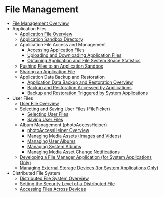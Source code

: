 # File Management

- [File Management Overview](file-management-overview.md)
- Application Files
  - [Application File Overview](app-file-overview.md)
  - [Application Sandbox Directory](app-sandbox-directory.md)
  - Application File Access and Management
    - [Accessing Application Files](app-file-access.md)
    - [Uploading and Downloading Application Files](app-file-upload-download.md)
    - [Obtaining Application and File System Space Statistics](app-fs-space-statistics.md)
  - [Pushing Files to an Application Sandbox](send-file-to-app-sandbox.md)
  - [Sharing an Application File](share-app-file.md)
  - Application Data Backup and Restoration
    - [Application Data Backup and Restoration Overview](app-file-backup-overview.md)
    - [Backup and Restoration Accessed by Applications](app-file-backup-extension.md)
    - [Backup and Restoration Triggered by System Applications](app-file-backup.md)
- User Files
  - [User File Overview](user-file-overview.md)
  - Selecting and Saving User Files (FilePicker)
    - [Selecting User Files](select-user-file.md)
    - [Saving User Files](save-user-file.md)
  - Album Management (photoAccessHelper)
    - [photoAccessHelper Overview](photoAccessHelper-overview.md)
    - [Managing Media Assets (Images and Videos)](photoAccessHelper-resource-guidelines.md)
    - [Managing User Albums](photoAccessHelper-userAlbum-guidelines.md)
    - [Managing System Albums](photoAccessHelper-systemAlbum-guidelines.md)
    - [Managing Media Asset Change Notifications](photoAccessHelper-notify-guidelines.md)
  - [Developing a File Manager Application (for System Applications Only)](dev-user-file-manager.md)
  - [Managing External Storage Devices (for System Applications Only)](manage-external-storage.md)
- Distributed File System
  - [Distributed File System Overview](distributed-fs-overview.md)
  - [Setting the Security Level of a Distributed File](set-security-label.md)
  - [Accessing Files Across Devices](file-access-across-devices.md)
